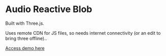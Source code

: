 # Audio Reactive Blob

Built with Three.js.

Uses remote CDN for JS files, so needs internet connectivity (or an edit to bring three offline)..

[Access demo here](https://front-left.github.io/fl-blob/index.html)